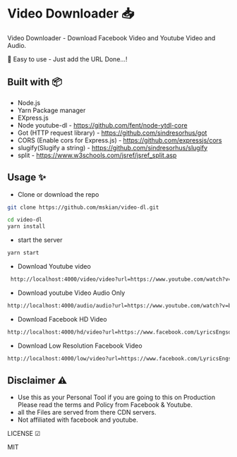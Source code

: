 # Video Downloader 📥

Video Downloader - Download Facebook Video and Youtube Video and Audio.  

🤖 Easy to use - Just add the URL Done...!  

## Built with 📦

- Node.js
- Yarn Package manager
- EXpress.js
- Node youtube-dl - <https://github.com/fent/node-ytdl-core>
- Got (HTTP request library) - <https://github.com/sindresorhus/got>
- CORS (Enable cors for Express.js) - <https://github.com/expressjs/cors>
- slugify(Slugify a string) - <https://github.com/sindresorhus/slugify>
- split - <https://www.w3schools.com/jsref/jsref_split.asp>

## Usage ✨

- Clone or download the repo

```sh
git clone https://github.com/mskian/video-dl.git
```

```sh
cd video-dl
yarn install
```

- start the server

```sh
yarn start
```

- Download Youtube video

```html
 http://localhost:4000/video/video?url=https://www.youtube.com/watch?v=bKDdT_nyP54
```

- Download youtube Video Audio Only

```html
http://localhost:4000/audio/audio?url=https://www.youtube.com/watch?v=bKDdT_nyP54
```

- Download Facebook HD Video

```html
http://localhost:4000/hd/video?url=https://www.facebook.com/LyricsEngsongs/videos/321854395918041/
```

- Download Low Resolution Facebook Video

```html
http://localhost:4000/low/video?url=https://www.facebook.com/LyricsEngsongs/videos/321854395918041/
```

## Disclaimer ⚠

- Use this as your Personal Tool if you are going to this on Production Please read the terms and Policy from Facebook & Youtube.
- all the Files are served from there CDN servers.
- Not affiliated with facebook and youtube.

LICENSE ☑

MIT
